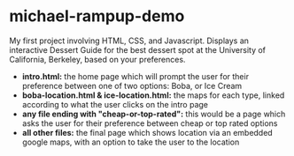 # michael-rampup-demo
My first project involving HTML, CSS, and Javascript. Displays an interactive Dessert Guide for the best dessert spot at the University of California, Berkeley, based on your preferences.

- **intro.html:** the home page which will prompt the user for their preference between one of two options: Boba, or Ice Cream
- **boba-location.html & ice-location.html:** the maps for each type, linked according to what the user clicks on the intro page
- **any file ending with "cheap-or-top-rated":** this would be a page which asks the user for their preference between cheap or top rated options
- **all other files:** the final page which shows location via an embedded google maps, with an option to take the user to the location
